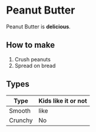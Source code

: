 # Peanut Butter

Peanut Butter is **delicious**.

## How to make

1. Crush peanuts
2. Spread on bread

## Types

| Type    | Kids like it or not |
| ------- | ------------------- |
| Smooth  | like                |
| Crunchy | No                  |
